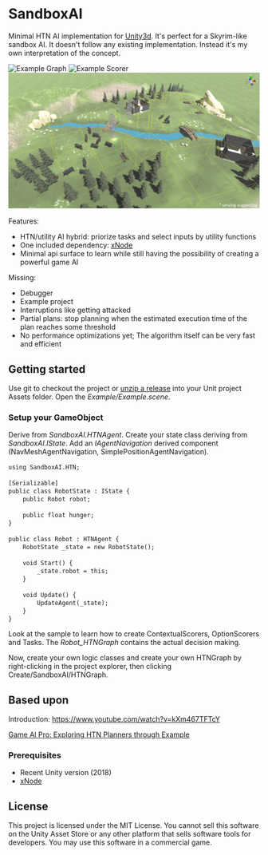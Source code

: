 # SandboxAI
Minimal HTN AI implementation for [Unity3d](https://unity3d.com). It's perfect for a Skyrim-like sandbox AI. It doesn't follow any existing implementation. Instead it's
my own interpretation of the concept. 

![Example Graph](Docs/ExampleGraph.jpg)
![Example Scorer](Docs/ExampleScorer.jpg)
![Example Scorer](Docs/ServingSuggestion.png)

Features:
- HTN/utility AI hybrid: priorize tasks and select inputs by utility functions
- One included dependency: [xNode](https://github.com/Siccity/xNode)
- Minimal api surface to learn while still having the possibility of creating a powerful game AI

Missing:
- Debugger
- Example project
- Interruptions like getting attacked
- Partial plans: stop planning when the estimated execution time of the plan reaches some threshold
- No performance optimizations yet; The algorithm itself can be very fast and efficient

## Getting started
Use git to checkout the project or [unzip a release](https://github.com/SirPolly/SandboxAI/releases) into your Unit project Assets folder. Open the *Example/Example.scene*.

### Setup your GameObject
Derive from *SandboxAI.HTNAgent*. Create your state class deriving from *SandboxAI.IState*. 
Add an *IAgentNavigation* derived component (NavMeshAgentNavigation, SimplePositionAgentNavigation).

```CSharp
using SandboxAI.HTN;

[Serializable]
public class RobotState : IState {
	public Robot robot;

	public float hunger;
}

public class Robot : HTNAgent {
	RobotState _state = new RobotState();

	void Start() {
		_state.robot = this;
    }

	void Update() {
		UpdateAgent(_state);
	}
}
```

Look at the sample to learn how to create ContextualScorers, OptionScorers and Tasks. The *Robot_HTNGraph* contains the actual decision making.

Now, create your own logic classes and create your own HTNGraph by right-clicking in the project explorer, then clicking Create/SandboxAI/HTNGraph.

## Based upon
Introduction: https://www.youtube.com/watch?v=kXm467TFTcY

[Game AI Pro: Exploring HTN Planners through Example](http://www.gameaipro.com/GameAIPro/GameAIPro_Chapter12_Exploring_HTN_Planners_through_Example.pdf)

### Prerequisites
- Recent Unity version (2018)
- [xNode](https://github.com/Siccity/xNode)

## License
This project is licensed under the MIT License. You cannot sell this software on the Unity Asset Store or any other platform that sells software tools for developers. You may use this software in a commercial game.
